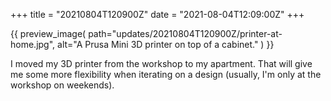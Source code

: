 +++
title = "20210804T120900Z"
date  = "2021-08-04T12:09:00Z"
+++

{{
    preview_image(
        path="updates/20210804T120900Z/printer-at-home.jpg",
        alt="A Prusa Mini 3D printer on top of a cabinet."
    )
}}

I moved my 3D printer from the workshop to my apartment. That will give me some more flexibility when iterating on a design (usually, I'm only at the workshop on weekends).
